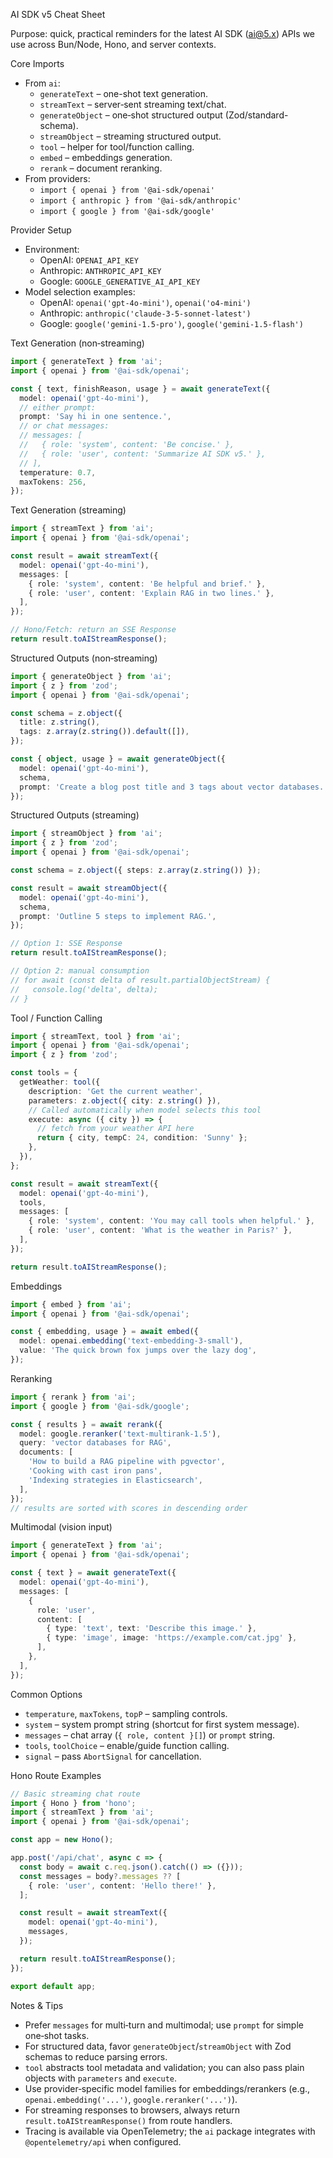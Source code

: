 AI SDK v5 Cheat Sheet

Purpose: quick, practical reminders for the latest AI SDK (ai@5.x) APIs we use across Bun/Node, Hono, and server contexts.

Core Imports
- From `ai`:
  - `generateText` – one-shot text generation.
  - `streamText` – server‑sent streaming text/chat.
  - `generateObject` – one‑shot structured output (Zod/standard-schema).
  - `streamObject` – streaming structured output.
  - `tool` – helper for tool/function calling.
  - `embed` – embeddings generation.
  - `rerank` – document reranking.
- From providers:
  - `import { openai } from '@ai-sdk/openai'`
  - `import { anthropic } from '@ai-sdk/anthropic'`
  - `import { google } from '@ai-sdk/google'`

Provider Setup
- Environment:
  - OpenAI: `OPENAI_API_KEY`
  - Anthropic: `ANTHROPIC_API_KEY`
  - Google: `GOOGLE_GENERATIVE_AI_API_KEY`
- Model selection examples:
  - OpenAI: `openai('gpt-4o-mini')`, `openai('o4-mini')`
  - Anthropic: `anthropic('claude-3-5-sonnet-latest')`
  - Google: `google('gemini-1.5-pro')`, `google('gemini-1.5-flash')`

Text Generation (non‑streaming)
```ts
import { generateText } from 'ai';
import { openai } from '@ai-sdk/openai';

const { text, finishReason, usage } = await generateText({
  model: openai('gpt-4o-mini'),
  // either prompt:
  prompt: 'Say hi in one sentence.',
  // or chat messages:
  // messages: [
  //   { role: 'system', content: 'Be concise.' },
  //   { role: 'user', content: 'Summarize AI SDK v5.' },
  // ],
  temperature: 0.7,
  maxTokens: 256,
});
```

Text Generation (streaming)
```ts
import { streamText } from 'ai';
import { openai } from '@ai-sdk/openai';

const result = await streamText({
  model: openai('gpt-4o-mini'),
  messages: [
    { role: 'system', content: 'Be helpful and brief.' },
    { role: 'user', content: 'Explain RAG in two lines.' },
  ],
});

// Hono/Fetch: return an SSE Response
return result.toAIStreamResponse();
```

Structured Outputs (non‑streaming)
```ts
import { generateObject } from 'ai';
import { z } from 'zod';
import { openai } from '@ai-sdk/openai';

const schema = z.object({
  title: z.string(),
  tags: z.array(z.string()).default([]),
});

const { object, usage } = await generateObject({
  model: openai('gpt-4o-mini'),
  schema,
  prompt: 'Create a blog post title and 3 tags about vector databases.',
});
```

Structured Outputs (streaming)
```ts
import { streamObject } from 'ai';
import { z } from 'zod';
import { openai } from '@ai-sdk/openai';

const schema = z.object({ steps: z.array(z.string()) });

const result = await streamObject({
  model: openai('gpt-4o-mini'),
  schema,
  prompt: 'Outline 5 steps to implement RAG.',
});

// Option 1: SSE Response
return result.toAIStreamResponse();

// Option 2: manual consumption
// for await (const delta of result.partialObjectStream) {
//   console.log('delta', delta);
// }
```

Tool / Function Calling
```ts
import { streamText, tool } from 'ai';
import { openai } from '@ai-sdk/openai';
import { z } from 'zod';

const tools = {
  getWeather: tool({
    description: 'Get the current weather',
    parameters: z.object({ city: z.string() }),
    // Called automatically when model selects this tool
    execute: async ({ city }) => {
      // fetch from your weather API here
      return { city, tempC: 24, condition: 'Sunny' };
    },
  }),
};

const result = await streamText({
  model: openai('gpt-4o-mini'),
  tools,
  messages: [
    { role: 'system', content: 'You may call tools when helpful.' },
    { role: 'user', content: 'What is the weather in Paris?' },
  ],
});

return result.toAIStreamResponse();
```

Embeddings
```ts
import { embed } from 'ai';
import { openai } from '@ai-sdk/openai';

const { embedding, usage } = await embed({
  model: openai.embedding('text-embedding-3-small'),
  value: 'The quick brown fox jumps over the lazy dog',
});
```

Reranking
```ts
import { rerank } from 'ai';
import { google } from '@ai-sdk/google';

const { results } = await rerank({
  model: google.reranker('text-multirank-1.5'),
  query: 'vector databases for RAG',
  documents: [
    'How to build a RAG pipeline with pgvector',
    'Cooking with cast iron pans',
    'Indexing strategies in Elasticsearch',
  ],
});
// results are sorted with scores in descending order
```

Multimodal (vision input)
```ts
import { generateText } from 'ai';
import { openai } from '@ai-sdk/openai';

const { text } = await generateText({
  model: openai('gpt-4o-mini'),
  messages: [
    {
      role: 'user',
      content: [
        { type: 'text', text: 'Describe this image.' },
        { type: 'image', image: 'https://example.com/cat.jpg' },
      ],
    },
  ],
});
```

Common Options
- `temperature`, `maxTokens`, `topP` – sampling controls.
- `system` – system prompt string (shortcut for first system message).
- `messages` – chat array (`{ role, content }[]`) or `prompt` string.
- `tools`, `toolChoice` – enable/guide function calling.
- `signal` – pass `AbortSignal` for cancellation.

Hono Route Examples
```ts
// Basic streaming chat route
import { Hono } from 'hono';
import { streamText } from 'ai';
import { openai } from '@ai-sdk/openai';

const app = new Hono();

app.post('/api/chat', async c => {
  const body = await c.req.json().catch(() => ({}));
  const messages = body?.messages ?? [
    { role: 'user', content: 'Hello there!' },
  ];

  const result = await streamText({
    model: openai('gpt-4o-mini'),
    messages,
  });

  return result.toAIStreamResponse();
});

export default app;
```

Notes & Tips
- Prefer `messages` for multi‑turn and multimodal; use `prompt` for simple one‑shot tasks.
- For structured data, favor `generateObject`/`streamObject` with Zod schemas to reduce parsing errors.
- `tool` abstracts tool metadata and validation; you can also pass plain objects with `parameters` and `execute`.
- Use provider‑specific model families for embeddings/rerankers (e.g., `openai.embedding('...')`, `google.reranker('...')`).
- For streaming responses to browsers, always return `result.toAIStreamResponse()` from route handlers.
- Tracing is available via OpenTelemetry; the `ai` package integrates with `@opentelemetry/api` when configured.

